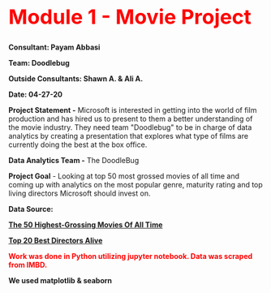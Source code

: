 <b><h1 style="color:red;font-size:40px;">Module 1 - Movie Project</h1>

Consultant: Payam Abbasi

Team: Doodlebug

Outside Consultants: Shawn A. & Ali A.

Date: 04-27-20</b>

<b>Project Statement -</b> Microsoft is interested in getting into the world of film production and has hired us to present to them a better understanding of the movie industry. They need team "Doodlebug" to be in charge of data analytics by creating a presentation that explores what type of films are currently doing the best at the box office. 

<b>Data Analytics Team -</b> The DoodleBug 

<b>Project Goal</b> - Looking at top 50 most grossed movies of all time and coming up with analytics on the most popular genre, maturity rating and top living directors Microsoft should invest on.

<b>Data Source:<b> 

<a href="https://www.imdb.com/list/ls000021718/">The 50 Highest-Grossing Movies Of All Time</a>

<a href="https://www.imdb.com/list/ls000026027/">Top 20 Best Directors Alive</a>

<b><p style="color:red;">Work was done in Python utilizing jupyter notebook. Data was scraped from IMBD.</p> 
We used <b>matplotlib & seaborn</b>
